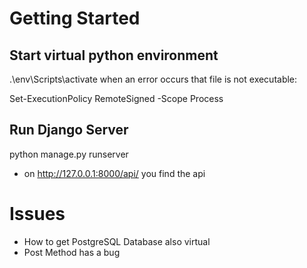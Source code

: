 # Getting Started
## Start virtual python environment

.\env\Scripts\activate
when an error occurs that file is not executable:

Set-ExecutionPolicy RemoteSigned -Scope Process

## Run Django Server

python manage.py runserver

- on http://127.0.0.1:8000/api/ you find the api 

# Issues

- How to get PostgreSQL Database also virtual
- Post Method has a bug
